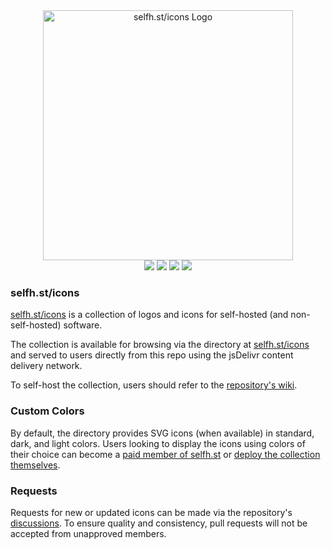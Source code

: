 <div align="center">
  <img width="400" src="https://cdn.jsdelivr.net/gh/selfhst/cdn/assets/site/logos/selfh-st-icons.svg" alt="selfh.st/icons Logo">
</div>

<div align="center">
  <img src="https://img.shields.io/github/stars/selfhst/icons">
  <a href="https://selfh.st/icons"><img src="https://img.shields.io/badge/icons-5,143-0f60d9"></a>
  <a href="https://github.com/selfhst/icons/blob/main/CHANGELOG.md"><img src="https://img.shields.io/badge/latest-v2.0.0-9926e0"></a>
  <a href="https://www.jsdelivr.com/package/gh/selfhst/icons"><img src="https://img.shields.io/jsdelivr/gh/hm/selfhst/icons"></a>
</div>

### selfh.st/icons

[selfh.st/icons](https://selfh.st/icons) is a collection of logos and icons for self-hosted (and non-self-hosted) software.

The collection is available for browsing via the directory at [selfh.st/icons](https://selfh.st/icons) and served to users directly from this repo using the jsDelivr content delivery network.

To self-host the collection, users should refer to the [repository's wiki](https://github.com/selfhst/icons/wiki).

### Custom Colors

By default, the directory provides SVG icons (when available) in standard, dark, and light colors. Users looking to display the icons using colors of their choice can become a [paid member of selfh.st](https://selfh.st/perks) or [deploy the collection themselves](https://github.com/selfhst/icons/wiki).

### Requests

Requests for new or updated icons can be made via the repository's [discussions](https://github.com/selfhst/icons/discussions). To ensure quality and consistency, pull requests will not be accepted from unapproved members.

